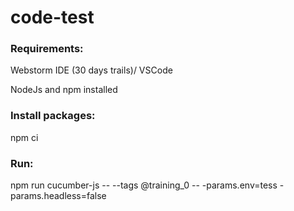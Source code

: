 # code-test

### Requirements:
Webstorm IDE (30 days trails)/ VSCode

NodeJs and npm installed

### Install packages:
npm ci

### Run:
npm run cucumber-js -- --tags @training_0 -- -params.env=tess -params.headless=false
